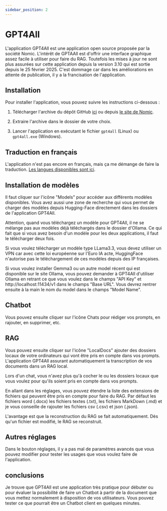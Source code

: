 ```yaml
---
sidebar_position: 2
---
```

# GPT4All

L'application GPT4All est une application open source proposée par la société Nomic. L'intérêt de GPTAAll est d'offrir une interface graphique assez facile à utiliser pour faire du RAG. Toutefois les mises à jour ne sont plus assurées sur cette application depuis la version 3.10 qui est sortie depuis le 25 février 2025. C'est dommage car dans les améliorations en attente de publication, il y a la francisation de l'application.

## Installation

Pour installer l'application, vous pouvez suivre les instructions ci-dessous :

1. Télécharger l'archive du dépôt GitHub [ici](https://github.com/nomic-ai/gpt4all) ou depuis [le site de Nomic](https://www.nomic.ai/gpt4all).

2. Extraire l'archive dans le dossier de votre choix.
3. Lancer l'application en exécutant le fichier `gpt4all` (Linux) ou `gpt4all.exe` (Windows).

## Traduction en français

L'application n'est pas encore en français, mais ça me démange de faire la traduction. [Les langues disponibles sont ici](https://github.com/nomic-ai/gpt4all/tree/main/gpt4all-chat/translations).

## Installation de modèles

Il faut cliquer sur l'icône "Models" pour accéder aux différents modèles disponibles. Vous avez aussi une zone de recherche qui vous permet de charger des modèles depuis Hugging-Face directement dans les dossiers de l'application GPT4All.

Attention, quand vous téléchargez un modèle pour GPT4All, il ne se mélange pas aux modèles déjà téléchargés dans le dossier d'Ollama. Ce qui fait que si vous avez besoin d'un modèle pour les deux applications, il faut le télécharger deux fois.

Si vous voulez télécharger un modèle type LLama3.3, vous devez utiliser un VPN car avec cette loi européenne sur l'Euro IA acte, HuggingFace n'autorise pas le téléchargement de ces modèles depuis des IP françaises.

Si vous voulez installer Gemma3 ou un autre model récent qui est disponible sur le site Ollama, vous pouvez demander à GPT4All d'utiliser Ollama en retrant ce que vous voulez dans le champs "API Key" et http://localhost:11434/v1 dans le champs "Base URL". Vous devrez rentrer ensuite à la main le nom du model dans le champs "Model Name".

## Chatbot

Vous pouvez ensuite cliquer sur l'icône Chats pour rédiger vos prompts, en rajouter, en supprimer, etc.

## RAG

Vous pouvez ensuite cliquer sur l'icône "LocalDocs" ajouter des dossiers locaux de votre ordinateurs qui vont être pris en compte dans vos prompts. L'application GPT4All assurant automatiquement la transcription de vos documents dans un RAG local.

Lors d'un chat, vous n'avez plus qu'à cocher le ou les dossiers locaux que vous voulez pour qu'ils soient pris en compte dans vos prompts.

En allant dans les réglages, vous pouvez étendre la liste des extensions de fichiers qui peuvent être pris en compte pour faire du RAG. Par défaut les fichiers word (.docx) les fichiers textes (.txt), les fichiers MarkDown (.md) et je vous conseille de rajouter les fichiers csv (.csv) et json (.json).

L'avantage est que la reconstruction du RAG se fait automatiquement. Dès qu'un fichier est modifié, le RAG se reconstruit.

## Autres réglages

Dans le bouton réglages, il y a pas mal de paramètres avancés que vous pouvez modifier pour tester les usages que vous voulez faire de l'application.

## conclusions

Je trouve que GPT4All est une application très pratique pour débuter ou pour évaluer la possibilité de faire un Chatbot à partir de la document que vous mettez normalement à disposition de vos utilisateurs. Vous pouvez tester ce que pourrait être un Chatbot client en quelques minutes.




